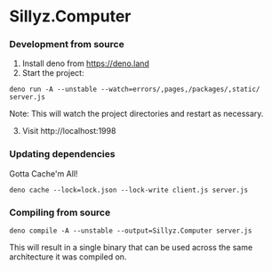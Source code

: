 # Sillyz.Computer

### Development from source

1. Install deno from https://deno.land
2. Start the project:

```
deno run -A --unstable --watch=errors/,pages,/packages/,static/ server.js
```
Note: This will watch the project directories and restart as necessary.

3. Visit http://localhost:1998

### Updating dependencies

Gotta Cache'm All!

```
deno cache --lock=lock.json --lock-write client.js server.js
```

### Compiling from source

```
deno compile -A --unstable --output=Sillyz.Computer server.js
```

This will result in a single binary that can be used across the same architecture it was compiled on.
